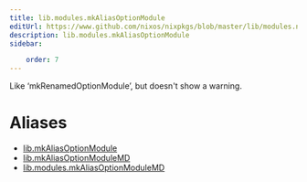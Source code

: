 ```yaml
---
title: lib.modules.mkAliasOptionModule
editUrl: https://www.github.com/nixos/nixpkgs/blob/master/lib/modules.nix#L1250C25
description: lib.modules.mkAliasOptionModule
sidebar:

    order: 7
---
```


Like ‘mkRenamedOptionModule’, but doesn't show a warning.


# Aliases

- [lib.mkAliasOptionModule](./reference/lib/lib-mkAliasOptionModule)
- [lib.mkAliasOptionModuleMD](./reference/lib/lib-mkAliasOptionModuleMD)
- [lib.modules.mkAliasOptionModuleMD](./reference/lib/modules/lib-modules-mkAliasOptionModuleMD)


